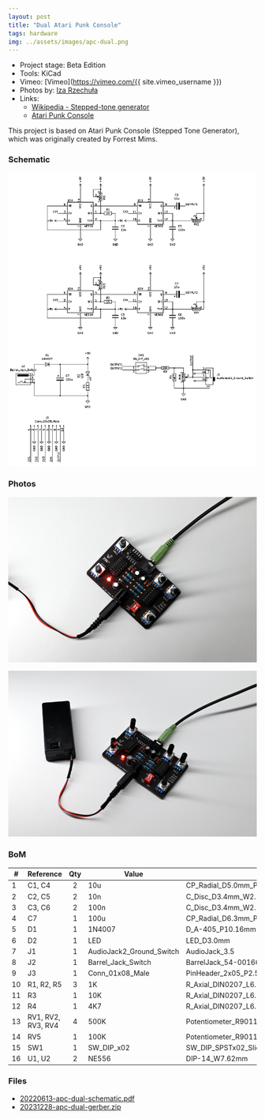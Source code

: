 ```yaml
---
layout: post
title: "Dual Atari Punk Console"
tags: hardware
img: ../assets/images/apc-dual.png
---
```


- Project stage: Beta Edition
- Tools: KiCad
- Vimeo: [Vimeo](https://vimeo.com/{{ site.vimeo_username }})
- Photos by: [Iza Rzechuła](https://www.iza.rzechula.pl/)
- Links:
    - [Wikipedia - Stepped-tone generator](https://en.wikipedia.org/wiki/Forrest_Mims#Stepped-tone_generator_(Atari_Punk_Console))
    - [Atari Punk Console](https://sdiy.info/wiki/Atari_Punk_Console)

This project is based on Atari Punk Console (Stepped Tone Generator),
which was originally created by Forrest Mims.

### Schematic

![apc-dual-schematic.png](../assets/images/apc-dual-schematic.png)


### Photos

![apc-dual1.png](../assets/images/apc-dual1.png)

![apc-dual2.png](../assets/images/apc-dual2.png)

### BoM

|#  |Reference         |Qty|Value                   |Footprint                                                              |
|---|------------------|:-:|------------------------|-----------------------------------------------------------------------|
|1  |C1, C4            |2  |10u                     |CP_Radial_D5.0mm_P2.50mm                         |
|2  |C2, C5            |2  |10n                     |C_Disc_D3.4mm_W2.1mm_P2.50mm                             |
|3  |C3, C6            |2  |100n                    |C_Disc_D3.4mm_W2.1mm_P2.50mm                             |
|4  |C7                |1  |100u                    |CP_Radial_D6.3mm_P2.50mm                         |
|5  |D1                |1  |1N4007                  |D_A-405_P10.16mm                                  |
|6  |D2                |1  |LED                     |LED_D3.0mm                                                     |
|7  |J1                |1  |AudioJack2_Ground_Switch|AudioJack_3.5                                    |
|8  |J2                |1  |Barrel_Jack_Switch      |BarrelJack_54-00166                              |
|9  |J3                |1  |Conn_01x08_Male         |PinHeader_2x05_P2.54mm             |
|10 |R1, R2, R5        |3  |1K                      |R_Axial_DIN0207_L6.3mm_D2.5mm_P10.16mm|
|11 |R3                |1  |10K                     |R_Axial_DIN0207_L6.3mm_D2.5mm_P10.16mm|
|12 |R4                |1  |4K7                     |R_Axial_DIN0207_L6.3mm_D2.5mm_P10.16mm|
|13 |RV1, RV2, RV3, RV4|4  |500K                    |Potentiometer_R9011                              |
|14 |RV5               |1  |100K                    |Potentiometer_R9011                              |
|15 |SW1               |1  |SW_DIP_x02              |SW_DIP_SPSTx02_Slide_9.78x7.26mm_W7.62mm_P2.54mm     |
|16 |U1, U2            |2  |NE556                   |DIP-14_W7.62mm                                             |


### Files
- [20220613-apc-dual-schematic.pdf](../assets/files/20220613-apc-dual-schematic.pdf)
- [20231228-apc-dual-gerber.zip](../assets/files/20231228-apc-dual-gerber.zip)

